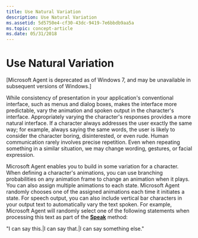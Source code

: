 ```yaml
---
title: Use Natural Variation
description: Use Natural Variation
ms.assetid: 5d5750e4-cf30-43dc-9419-7e6bbdb9aa5a
ms.topic: concept-article
ms.date: 05/31/2018
---
```


# Use Natural Variation

\[Microsoft Agent is deprecated as of Windows 7, and may be unavailable in subsequent versions of Windows.\]

While consistency of presentation in your application's conventional interface, such as menus and dialog boxes, makes the interface more predictable, vary the animation and spoken output in the character's interface. Appropriately varying the character's responses provides a more natural interface. If a character always addresses the user exactly the same way; for example, always saying the same words, the user is likely to consider the character boring, disinterested, or even rude. Human communication rarely involves precise repetition. Even when repeating something in a similar situation, we may change wording, gestures, or facial expression.

Microsoft Agent enables you to build in some variation for a character. When defining a character's animations, you can use branching probabilities on any animation frame to change an animation when it plays. You can also assign multiple animations to each state. Microsoft Agent randomly chooses one of the assigned animations each time it initiates a state. For speech output, you can also include vertical bar characters in your output text to automatically vary the text spoken. For example, Microsoft Agent will randomly select one of the following statements when processing this text as part of the [**Speak**](speak-method.md) method:

"I can say this.\|I can say that.\|I can say something else."

 

 




